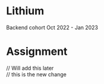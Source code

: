 # Lithium 
Backend cohort Oct 2022 - Jan 2023


# Assignment
// Will add this later   
// this is the new change 
